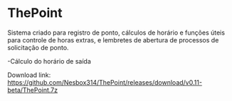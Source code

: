 # ThePoint

Sistema criado para registro de ponto, cálculos de horário e funções úteis para controle de horas extras, e lembretes de abertura de processos de solicitação de ponto.

-Cálculo do horário de saída

Download link: https://github.com/Nesbox314/ThePoint/releases/download/v0.11-beta/ThePoint.7z
